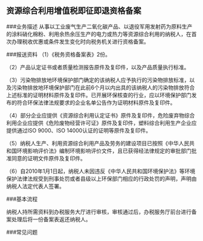 ## 资源综合利用增值税即征即退资格备案  

###业务描述
     从事以工业废气生产二氧化碳产品、以退役军用发射药为原料生产的涂料硝化棉粉、利用余热余压生产的电力或热力等资源综合利用的纳税人，在首次办理税收优惠或条件发生变化时向税务机关进行资格备案。

###报送资料
（1）《税务资格备案表》2份。

（2）产品认定证书或者质量检测报告原件及复印件，以及产品质量执行标准。

（3）污染物排放地环境保护部门确定的该纳税人应予执行的污染物排放标准，以及污染物排放地环境保护部门在此前6个月以内出具的该纳税人的污染物排放符合上述标准的证明材料原件及复印件。已开展环保核查的行业，应以环境保护部门发布的符合环保法律法规要求的企业名单公告作为证明材料原件及复印件。

（4）部分企业应提供《资源综合利用认定证书》原件及复印件，危险废弃物综合利用企业应提供《危险废物经营许可证》原件及复印件，塑料综合利用生产企业应提供通过ISO 9000、ISO 14000认证的证明等原件及复印件。

（5）纳税人生产、利用资源综合利用产品及劳务的建设项目已按照《中华人民共和国环境影响评价法》编制环境影响评价文件，且已获得经法律规定的审批部门批准同意的证明文件原件及复印件。

（6）自2010年1月1日起，纳税人未因违反《中华人民共和国环境保护法》等环境保护法律法规受到刑事处罚或者县级以上环保部门相应的行政处罚的声明，声明由纳税人法定代表人签署。


###基本流程

  纳税人持所需资料到办税服务大厅进行审核，审核通过后，办税服务厅前台进行备案处理后将一份备案表返还纳税人。

###常见问题